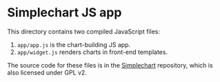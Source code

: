 # Simplechart JS app

This directory contains two compiled JavaScript files:

1. `app/app.js` is the chart-building JS app.
2. `app/widget.js` renders charts in front-end templates.

The source code for these files is in the [Simplechart](https://github.com/alleyinteractive/simplechart) repository, which is also licensed under GPL v2.